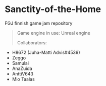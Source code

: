 # Sanctity-of-the-Home
FGJ finnish game jam repository

>Game engine in use: Unreal engine
>
>Collaborators:
- H8672 (Juha-Matti Advis#4539)
- Zeggo
- Samulai
- AnaZuida
- AnttiV643
- Mio Taalas
